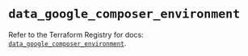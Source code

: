 # `data_google_composer_environment`

Refer to the Terraform Registry for docs: [`data_google_composer_environment`](https://registry.terraform.io/providers/hashicorp/google/6.41.0/docs/data-sources/composer_environment).
